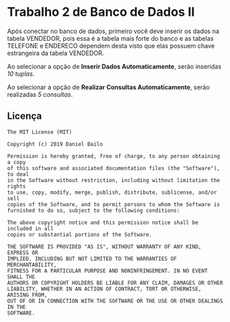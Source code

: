 # Trabalho 2 de Banco de Dados II

Após conectar no banco de dados, primeiro você deve inserir os dados na tabela VENDEDOR, pois essa é a tabela
mais forte do banco e as tabelas TELEFONE e ENDERECO dependem desta visto que elas possuem chave estrangeira da tabela VENDEDOR.

Ao selecionar a opção de **Inserir Dados Automaticamente**, serão inseridas *10 tuplas*.

Ao selecionar a opção de **Realizar Consultas Automaticamente**, serão realizadas *5 consultas*.

## Licença

    The MIT License (MIT)

    Copyright (c) 2019 Daniel Bailo

    Permission is hereby granted, free of charge, to any person obtaining a copy
    of this software and associated documentation files (the "Software"), to deal
    in the Software without restriction, including without limitation the rights
    to use, copy, modify, merge, publish, distribute, sublicense, and/or sell
    copies of the Software, and to permit persons to whom the Software is
    furnished to do so, subject to the following conditions:

    The above copyright notice and this permission notice shall be included in all
    copies or substantial portions of the Software.

    THE SOFTWARE IS PROVIDED "AS IS", WITHOUT WARRANTY OF ANY KIND, EXPRESS OR
    IMPLIED, INCLUDING BUT NOT LIMITED TO THE WARRANTIES OF MERCHANTABILITY,
    FITNESS FOR A PARTICULAR PURPOSE AND NONINFRINGEMENT. IN NO EVENT SHALL THE
    AUTHORS OR COPYRIGHT HOLDERS BE LIABLE FOR ANY CLAIM, DAMAGES OR OTHER
    LIABILITY, WHETHER IN AN ACTION OF CONTRACT, TORT OR OTHERWISE, ARISING FROM,
    OUT OF OR IN CONNECTION WITH THE SOFTWARE OR THE USE OR OTHER DEALINGS IN THE
    SOFTWARE.
